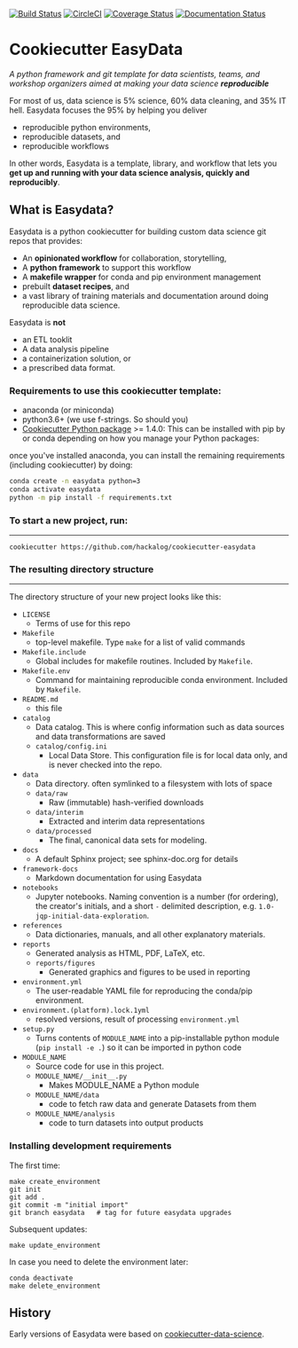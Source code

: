 [![Build Status](https://travis-ci.org/hackalog/cookiecutter-easydata.svg?branch=master)](https://travis-ci.org/hackalog/cookiecutter-easydata)
[![CircleCI](https://circleci.com/gh/hackalog/cookiecutter-easydata.svg?style=shield)](https://app.circleci.com/pipelines/github/hackalog/cookiecutter-easydata)
[![Coverage Status](https://coveralls.io/repos/github/hackalog/cookiecutter-easydata/badge.svg?branch=master)](https://coveralls.io/github/hackalog/cookiecutter-easydata?branch=master)
[![Documentation Status](https://readthedocs.org/projects/cookiecutter-easydata/badge/?version=latest)](https://cookiecutter-easydata.readthedocs.io/en/latest/?badge=latest)

# Cookiecutter EasyData

_A python framework and git template for data scientists, teams, and workshop organizers
aimed at making your data science **reproducible**_

For most of us, data science is 5% science, 60% data cleaning, and 35%
IT hell.  Easydata focuses the 95% by helping you deliver
* reproducible python environments,
* reproducible datasets, and
* reproducible workflows

In other words, Easydata is a template, library, and workflow that lets you **get up and running with your data science analysis, quickly and reproducibly**.

## What is Easydata?

Easydata is a python cookiecutter for building custom data science git repos that provides:
* An **opinionated workflow** for collaboration, storytelling,
* A **python framework** to support this workflow
* A **makefile wrapper** for conda and pip environment management
* prebuilt **dataset recipes**, and
* a vast library of training materials and documentation around doing reproducible data science.

Easydata is **not**
* an ETL tooklit
* A data analysis pipeline
* a containerization solution, or
* a prescribed data format.


### Requirements to use this cookiecutter template:
 - anaconda (or miniconda)
 - python3.6+ (we use f-strings. So should you)
 - [Cookiecutter Python package](http://cookiecutter.readthedocs.org/en/latest/installation.html) >= 1.4.0: This can be installed with pip by or conda depending on how you manage your Python packages:

once you've installed anaconda, you can install the remaining requirements (including cookiecutter) by doing:

```bash
conda create -n easydata python=3
conda activate easydata
python -m pip install -f requirements.txt
```


### To start a new project, run:
------------

    cookiecutter https://github.com/hackalog/cookiecutter-easydata


### The resulting directory structure
------------

The directory structure of your new project looks like this:


* `LICENSE`
    * Terms of use for this repo
* `Makefile`
    * top-level makefile. Type `make` for a list of valid commands
* `Makefile.include`
    * Global includes for makefile routines. Included by `Makefile`.
* `Makefile.env`
    * Command for maintaining reproducible conda environment. Included by `Makefile`.
* `README.md`
    * this file
* `catalog`
  * Data catalog. This is where config information such as data sources
    and data transformations are saved
  * `catalog/config.ini`
     * Local Data Store. This configuration file is for local data only, and is never checked into the repo.
* `data`
    * Data directory. often symlinked to a filesystem with lots of space
    * `data/raw`
        * Raw (immutable) hash-verified downloads
    * `data/interim`
        * Extracted and interim data representations
    * `data/processed`
        * The final, canonical data sets for modeling.
* `docs`
    * A default Sphinx project; see sphinx-doc.org for details
* `framework-docs`
    * Markdown documentation for using Easydata
* `notebooks`
    *  Jupyter notebooks. Naming convention is a number (for ordering),
    the creator's initials, and a short `-` delimited description,
    e.g. `1.0-jqp-initial-data-exploration`.
* `references`
    * Data dictionaries, manuals, and all other explanatory materials.
* `reports`
    * Generated analysis as HTML, PDF, LaTeX, etc.
    * `reports/figures`
        * Generated graphics and figures to be used in reporting
* `environment.yml`
    * The user-readable YAML file for reproducing the conda/pip environment.
* `environment.(platform).lock.1yml`
    * resolved versions, result of processing `environment.yml`
* `setup.py`
    * Turns contents of `MODULE_NAME` into a
    pip-installable python module  (`pip install -e .`) so it can be
    imported in python code
* `MODULE_NAME`
    * Source code for use in this project.
    * `MODULE_NAME/__init__.py`
        * Makes MODULE_NAME a Python module
    * `MODULE_NAME/data`
        * code to fetch raw data and generate Datasets from them
    * `MODULE_NAME/analysis`
        * code to turn datasets into output products

### Installing development requirements
The first time:
```
make create_environment
git init
git add .
git commit -m "initial import"
git branch easydata   # tag for future easydata upgrades
```

Subsequent updates:
```
make update_environment
```

In case you need to delete the environment later:
```
conda deactivate
make delete_environment
```


## History
Early versions of Easydata were based on
[cookiecutter-data-science](http://drivendata.github.io/cookiecutter-data-science/).
